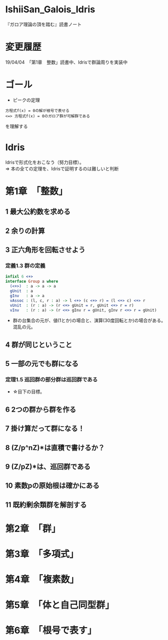 # IshiiSan_Galois_Idris
『ガロア理論の頂を踏む』読書ノート

# 変更履歴
19/04/04　「第1章　整数」読書中、Idrisで群論周りを実装中  

# ゴール
- ピークの定理  

```
方程式f(x) = 0の解が根号で表せる
<=> 方程式f(x) = 0のガロア群が可解群である  
```

を理解する  

# Idris
Idrisで形式化をおこなう（努力目標）。  
=> 本の全ての定理を、Idrisで証明するのは難しいと判断  

# 第1章　「整数」
## 1 最大公約数を求める
## 2 余りの計算
## 3 正六角形を回転させよう
### 定義1.3 群の定義
```idris
infixl 6 <+>
interface Group a where
  (<+>)  : a -> a -> a
  gUnit  : a
  gInv   : a -> a
  vAssoc : (l, c, r : a) -> l <+> (c <+> r) = (l <+> c) <+> r
  vUnit  : (r : a) -> (r <+> gUnit = r, gUnit <+> r = r)
  vInv   : (r : a) -> (r <+> gInv r = gUnit, gInv r <+> r = gUnit)
```
- 群の台集合の元が、値(1とか)の場合と、演算(30度回転とか)の場合がある。  
混乱の元。  

## 4 群が同じということ
## 5 一部の元でも群になる
### 定理1.5 巡回群の部分群は巡回群である
- ☆目下の目標。  
## 6 2つの群から群を作る
## 7 掛け算だって群になる！
## 8 (Z/p^nZ)*は直積で書けるか？
## 9 (Z/pZ)*は、巡回群である
## 10 素数pの原始根は確かにある
## 11 既約剰余類群を解剖する

# 第2章　「群」

# 第3章　「多項式」

# 第4章　「複素数」

# 第5章　「体と自己同型群」

# 第6章　「根号で表す」





